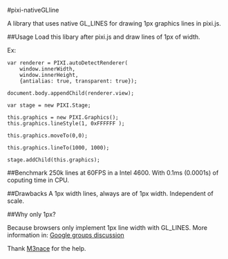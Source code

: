 #pixi-nativeGLline

A library that uses native GL_LINES for drawing 1px graphics lines in pixi.js.

##Usage
Load this libary after pixi.js and draw lines of 1px of width.

Ex:
```
var renderer = PIXI.autoDetectRenderer(
	window.innerWidth, 
	window.innerHeight, 
	{antialias: true, transparent: true});

document.body.appendChild(renderer.view);

var stage = new PIXI.Stage;

this.graphics = new PIXI.Graphics();
this.graphics.lineStyle(1, 0xFFFFFF );

this.graphics.moveTo(0,0);

this.graphics.lineTo(1000, 1000);

stage.addChild(this.graphics);
```


##Benchmark
250k lines at 60FPS in a Intel 4600. With 0.1ms (0.0001s) of coputing time in CPU.

##Drawbacks
A 1px width lines, always are of 1px width. Independent of scale.

##Why only 1px?

Because browsers only implement 1px line width with GL_LINES. More information in: [Google groups discussion](https://code.google.com/p/angleproject/issues/detail?id=119)


Thank [M3nace](http://www.html5gamedevs.com/user/11398-m3nace/) for the help.
